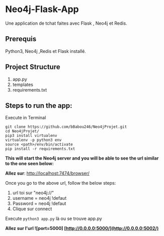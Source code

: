 # Neo4j-Flask-App


Une application de tchat faites avec  Flask , Neo4j et Redis.

## Prerequis
Python3, Neo4j ,Redis et Flask installé.

## Project Structure


1. app.py 
2. templates 
3. requirements.txt 

## Steps to run the app:
Execute in Terminal

```
git clone https://github.com/bBabou246/Neo4jProjet.git
cd Neo4jProjet/   
pip3 install virtualenv   
virtualenv -p python3 env   
source <path>/env/bin/activate
pip install -r requirements.txt
```
**This will start the Neo4j server and you will be able to see the url similar to the one seen below:**

**Allez sur**:
[http://localhost:7474/browser/](http://localhost:7474/browser/)

Once you go to the above url, follow the below steps:

1.  url toi sur "neo4j://" 
2. username = neo4j !defaut
3. Password = neo4j !defaut
4. Clique sur connect

Execute ```python3 app.py```  là ou se trouve app.py

**Allez sur l'url ![port=5000] 
[http://0.0.0.0:5000/](http://0.0.0.0:5002/)**
